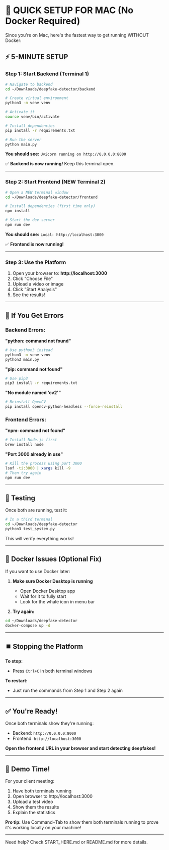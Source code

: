 # 🍎 QUICK SETUP FOR MAC (No Docker Required)

Since you're on Mac, here's the fastest way to get running WITHOUT Docker:

## ⚡ 5-MINUTE SETUP

### Step 1: Start Backend (Terminal 1)

```bash
# Navigate to backend
cd ~/Downloads/deepfake-detector/backend

# Create virtual environment
python3 -m venv venv

# Activate it
source venv/bin/activate

# Install dependencies
pip install -r requirements.txt

# Run the server
python main.py
```

**You should see:** `Uvicorn running on http://0.0.0.0:8000`

✅ **Backend is now running!** Keep this terminal open.

---

### Step 2: Start Frontend (NEW Terminal 2)

```bash
# Open a NEW terminal window
cd ~/Downloads/deepfake-detector/frontend

# Install dependencies (first time only)
npm install

# Start the dev server
npm run dev
```

**You should see:** `Local: http://localhost:3000`

✅ **Frontend is now running!**

---

### Step 3: Use the Platform

1. Open your browser to: **http://localhost:3000**
2. Click "Choose File"
3. Upload a video or image
4. Click "Start Analysis"
5. See the results!

---

## 🛑 If You Get Errors

### Backend Errors:

**"python: command not found"**
```bash
# Use python3 instead
python3 -m venv venv
python3 main.py
```

**"pip: command not found"**
```bash
# Use pip3
pip3 install -r requirements.txt
```

**"No module named 'cv2'"**
```bash
# Reinstall OpenCV
pip install opencv-python-headless --force-reinstall
```

### Frontend Errors:

**"npm: command not found"**
```bash
# Install Node.js first
brew install node
```

**"Port 3000 already in use"**
```bash
# Kill the process using port 3000
lsof -ti:3000 | xargs kill -9
# Then try again
npm run dev
```

---

## 🧪 Testing

Once both are running, test it:

```bash
# In a third terminal
cd ~/Downloads/deepfake-detector
python3 test_system.py
```

This will verify everything works!

---

## 🐳 Docker Issues (Optional Fix)

If you want to use Docker later:

1. **Make sure Docker Desktop is running**
   - Open Docker Desktop app
   - Wait for it to fully start
   - Look for the whale icon in menu bar

2. **Try again:**
```bash
cd ~/Downloads/deepfake-detector
docker-compose up -d
```

---

## ⏹️ Stopping the Platform

**To stop:**
- Press `Ctrl+C` in both terminal windows

**To restart:**
- Just run the commands from Step 1 and Step 2 again

---

## ✅ You're Ready!

Once both terminals show they're running:
- Backend: `http://0.0.0.0:8000` 
- Frontend: `http://localhost:3000`

**Open the frontend URL in your browser and start detecting deepfakes!**

---

## 📱 Demo Time!

For your client meeting:

1. Have both terminals running
2. Open browser to http://localhost:3000
3. Upload a test video
4. Show them the results
5. Explain the statistics

**Pro tip:** Use Command+Tab to show them both terminals running to prove it's working locally on your machine!

---

Need help? Check START_HERE.md or README.md for more details.
